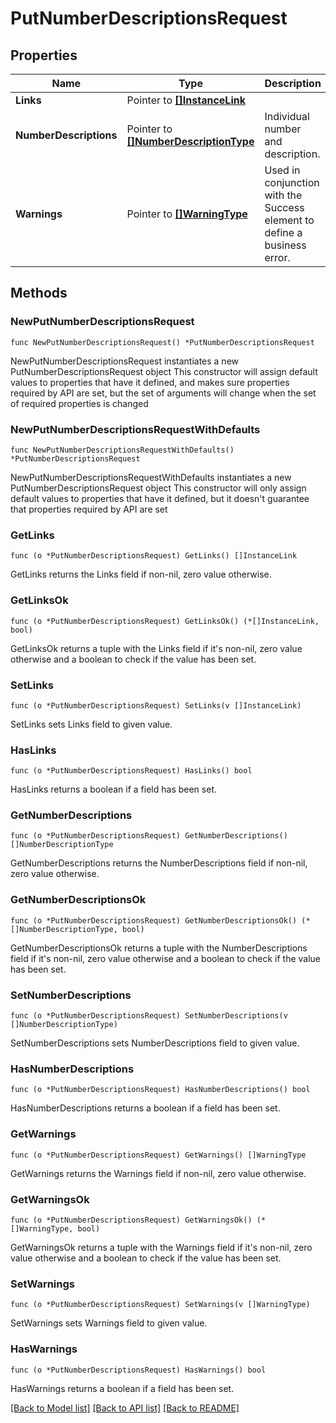 # PutNumberDescriptionsRequest

## Properties

Name | Type | Description | Notes
------------ | ------------- | ------------- | -------------
**Links** | Pointer to [**[]InstanceLink**](InstanceLink.md) |  | [optional] 
**NumberDescriptions** | Pointer to [**[]NumberDescriptionType**](NumberDescriptionType.md) | Individual number and description. | [optional] 
**Warnings** | Pointer to [**[]WarningType**](WarningType.md) | Used in conjunction with the Success element to define a business error. | [optional] 

## Methods

### NewPutNumberDescriptionsRequest

`func NewPutNumberDescriptionsRequest() *PutNumberDescriptionsRequest`

NewPutNumberDescriptionsRequest instantiates a new PutNumberDescriptionsRequest object
This constructor will assign default values to properties that have it defined,
and makes sure properties required by API are set, but the set of arguments
will change when the set of required properties is changed

### NewPutNumberDescriptionsRequestWithDefaults

`func NewPutNumberDescriptionsRequestWithDefaults() *PutNumberDescriptionsRequest`

NewPutNumberDescriptionsRequestWithDefaults instantiates a new PutNumberDescriptionsRequest object
This constructor will only assign default values to properties that have it defined,
but it doesn't guarantee that properties required by API are set

### GetLinks

`func (o *PutNumberDescriptionsRequest) GetLinks() []InstanceLink`

GetLinks returns the Links field if non-nil, zero value otherwise.

### GetLinksOk

`func (o *PutNumberDescriptionsRequest) GetLinksOk() (*[]InstanceLink, bool)`

GetLinksOk returns a tuple with the Links field if it's non-nil, zero value otherwise
and a boolean to check if the value has been set.

### SetLinks

`func (o *PutNumberDescriptionsRequest) SetLinks(v []InstanceLink)`

SetLinks sets Links field to given value.

### HasLinks

`func (o *PutNumberDescriptionsRequest) HasLinks() bool`

HasLinks returns a boolean if a field has been set.

### GetNumberDescriptions

`func (o *PutNumberDescriptionsRequest) GetNumberDescriptions() []NumberDescriptionType`

GetNumberDescriptions returns the NumberDescriptions field if non-nil, zero value otherwise.

### GetNumberDescriptionsOk

`func (o *PutNumberDescriptionsRequest) GetNumberDescriptionsOk() (*[]NumberDescriptionType, bool)`

GetNumberDescriptionsOk returns a tuple with the NumberDescriptions field if it's non-nil, zero value otherwise
and a boolean to check if the value has been set.

### SetNumberDescriptions

`func (o *PutNumberDescriptionsRequest) SetNumberDescriptions(v []NumberDescriptionType)`

SetNumberDescriptions sets NumberDescriptions field to given value.

### HasNumberDescriptions

`func (o *PutNumberDescriptionsRequest) HasNumberDescriptions() bool`

HasNumberDescriptions returns a boolean if a field has been set.

### GetWarnings

`func (o *PutNumberDescriptionsRequest) GetWarnings() []WarningType`

GetWarnings returns the Warnings field if non-nil, zero value otherwise.

### GetWarningsOk

`func (o *PutNumberDescriptionsRequest) GetWarningsOk() (*[]WarningType, bool)`

GetWarningsOk returns a tuple with the Warnings field if it's non-nil, zero value otherwise
and a boolean to check if the value has been set.

### SetWarnings

`func (o *PutNumberDescriptionsRequest) SetWarnings(v []WarningType)`

SetWarnings sets Warnings field to given value.

### HasWarnings

`func (o *PutNumberDescriptionsRequest) HasWarnings() bool`

HasWarnings returns a boolean if a field has been set.


[[Back to Model list]](../README.md#documentation-for-models) [[Back to API list]](../README.md#documentation-for-api-endpoints) [[Back to README]](../README.md)


